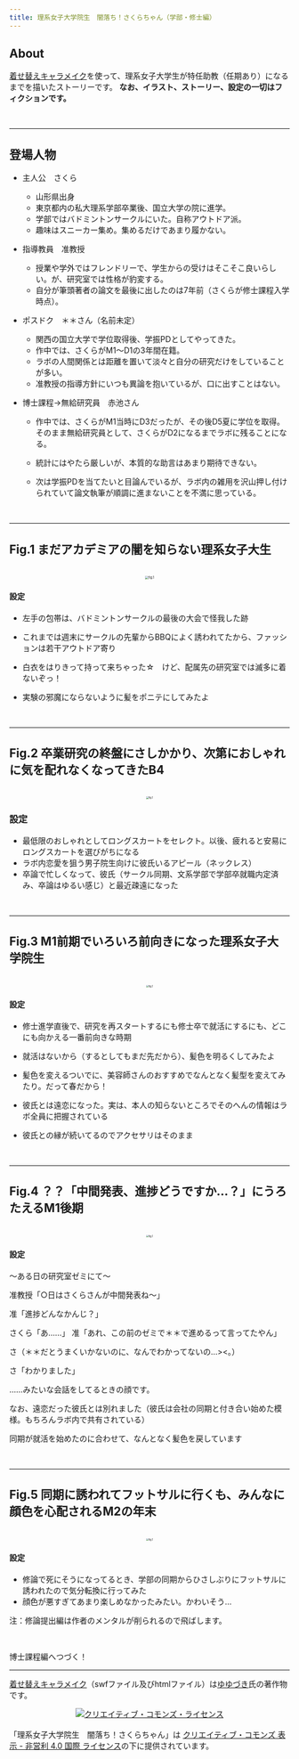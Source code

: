 ```yaml
---
title: 理系女子大学院生　闇落ち！さくらちゃん（学部・修士編）
---
```


## About

[着せ替えキャラメイク](https://www.pixiv.net/artworks/72376084)を使って、理系女子大学生が特任助教（任期あり）になるまでを描いたストーリーです。
**なお、イラスト、ストーリー、設定の一切はフィクションです。**

<br>

---

## 登場人物

- 主人公　さくら
  - 山形県出身
  - 東京都内の私大理系学部卒業後、国立大学の院に進学。
  - 学部ではバドミントンサークルにいた。自称アウトドア派。
  - 趣味はスニーカー集め。集めるだけであまり履かない。
- 指導教員　准教授
  - 授業や学外ではフレンドリーで、学生からの受けはそこそこ良いらしい。が、研究室では性格が豹変する。
  - 自分が筆頭著者の論文を最後に出したのは7年前（さくらが修士課程入学時点）。　

- ポスドク　＊＊さん（名前未定）
  - 関西の国立大学で学位取得後、学振PDとしてやってきた。
  - 作中では、さくらがM1〜D1の3年間在籍。
  - ラボの人間関係とは距離を置いて淡々と自分の研究だけをしていることが多い。
  - 准教授の指導方針にいつも異論を抱いているが、口に出すことはない。

- 博士課程→無給研究員　赤池さん
  - 作中では、さくらがM1当時にD3だったが、その後D5夏に学位を取得。そのまま無給研究員として、さくらがD2になるまでラボに残ることになる。
  
  - 統計にはやたら厳しいが、本質的な助言はあまり期待できない。
  
  - 次は学振PDを当てたいと目論んでいるが、ラボ内の雑用を沢山押し付けられていて論文執筆が順調に進まないことを不満に思っている。
  
    <br>

---

## Fig.1 まだアカデミアの闇を知らない理系女子大生

<br>

<div align="center"><img src="https://s3-ap-northeast-1.amazonaws.com/felesitas.cloud.storage/media_attachments/files/002/482/511/original/72209da5453ed9ca.png" alt="fig.1" title="fig.1" style="zoom:40%;" /></div>

#### 設定

- 左手の包帯は、バドミントンサークルの最後の大会で怪我した跡

- これまでは週末にサークルの先輩からBBQによく誘われてたから、ファッションは若干アウトドア寄り

- 白衣をはりきって持って来ちゃった☆　けど、配属先の研究室では滅多に着ないぞっ！

- 実験の邪魔にならないように髪をポニテにしてみたよ

  <br>

---

## Fig.2 卒業研究の終盤にさしかかり、次第におしゃれに気を配れなくなってきたB4

<br>

<div align="center"><img src="https://s3-ap-northeast-1.amazonaws.com/felesitas.cloud.storage/media_attachments/files/002/482/744/original/1276f568bdf5f861.png" alt="fig.1" title="fig.1" style="zoom:30%;" /></div>


### 設定

- 最低限のおしゃれとしてロングスカートをセレクト。以後、疲れると安易にロングスカートを選びがちになる
- ラボ内恋愛を狙う男子院生向けに彼氏いるアピール（ネックレス）
- 卒論で忙しくなって、彼氏（サークル同期、文系学部で学部卒就職内定済み、卒論はゆるい感じ）と最近疎遠になった

<br>

---

## Fig.3 M1前期でいろいろ前向きになった理系女子大学院生

<br>

<div align="center"><img src="https://s3-ap-northeast-1.amazonaws.com/felesitas.cloud.storage/media_attachments/files/002/493/505/original/98b2ae4be4ab868d.png" alt="fig.1" title="fig.1" style="zoom:30%;" /></div>

#### 設定

- 修士進学直後で、研究を再スタートするにも修士卒で就活にするにも、どこにも向かえる一番前向きな時期

- 就活はないから（するとしてもまだ先だから）、髪色を明るくしてみたよ

- 髪色を変えるついでに、美容師さんのおすすめでなんとなく髪型を変えてみたり。だって春だから！

- 彼氏とは遠恋になった。実は、本人の知らないところでそのへんの情報はラボ全員に把握されている

- 彼氏との縁が続いてるのでアクセサリはそのまま

  <br>

---

## Fig.4 ？？「中間発表、進捗どうですか…？」にうろたえるM1後期

<br>

<div align="center"><img src="https://s3-ap-northeast-1.amazonaws.com/felesitas.cloud.storage/media_attachments/files/002/493/575/original/202455ccbb152ca3.png" alt="fig.1" title="fig.1" style="zoom:30%;" /></div>

#### 設定

〜ある日の研究室ゼミにて〜

准教授「○日はさくらさんが中間発表ね〜」

准「進捗どんなかんじ？」

さくら「あ……」
准「あれ、この前のゼミで＊＊で進めるって言ってたやん」

さ（＊＊だとうまくいかないのに、なんでわかってないの…><。）

さ「わかりました」

……みたいな会話をしてるときの顔です。

なお、遠恋だった彼氏とは別れました（彼氏は会社の同期と付き合い始めた模様。もちろんラボ内で共有されている）

同期が就活を始めたのに合わせて、なんとなく髪色を戻しています

<br>

---

## Fig.5 同期に誘われてフットサルに行くも、みんなに顔色を心配されるM2の年末

<br>

<div align="center"><img src="https://s3-ap-northeast-1.amazonaws.com/felesitas.cloud.storage/media_attachments/files/002/493/617/original/a34f113bbf837996.png" alt="fig.1" title="fig.1" style="zoom:30%;" /></div>

#### 設定

- 修論で死にそうになってるとき、学部の同期からひさしぶりにフットサルに誘われたので気分転換に行ってみた
- 顔色が悪すぎてあまり楽しめなかったみたい。かわいそう…

注：修論提出編は作者のメンタルが削られるので飛ばします。

<br>

博士課程編へつづく！

---

[着せ替えキャラメイク](https://www.pixiv.net/artworks/72376084)（swfファイル及びhtmlファイル）は[ゆゆづき](https://www.pixiv.net/users/34513911)氏の著作物です。

<div align="center"><a rel="license" href="http://creativecommons.org/licenses/by-nc/4.0/"><img alt="クリエイティブ・コモンズ・ライセンス" style="border-width:0" src="https://i.creativecommons.org/l/by-nc/4.0/88x31.png" /></a></div><br />「理系女子大学院生　闇落ち！さくらちゃん」は <a rel="license" href="http://creativecommons.org/licenses/by-nc/4.0/">クリエイティブ・コモンズ 表示 - 非営利 4.0 国際 ライセンス</a>の下に提供されています。

